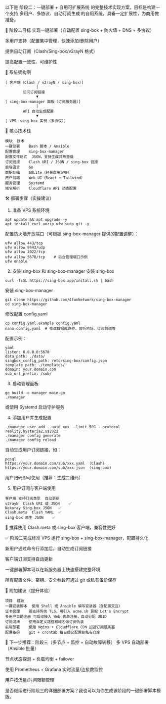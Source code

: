 以下是 阶段二：一键部署 + 自用可扩展系统 的完整技术实现方案。目标是构建一个支持 多用户、多协议、自动订阅生成 的自用系统，具备一定扩展性，为商用做准备。

🎯 阶段二目标
实现一键部署（自动配置 sing-box + 防火墙 + DNS + 多协议）

多用户支持（配置集中管理，快速添加/删除用户）

提供自动订阅（Clash/Sing-box/v2rayN 格式）

提高配置一致性、可维护性

🧱 系统架构图
```
[ 客户端（Clash / v2rayN / sing-box）]
              │
        访问订阅链接
              ▼
[ sing-box-manager 面板（订阅服务器）]
              │
        API 自动生成配置
              ▼
[ VPS：sing-box 实例（多协议）]
```

🧩 核心技术栈
```
模块	技术
一键部署	Bash 脚本 / Ansible
配置管理	sing-box-manager
配置文件格式	JSON，支持生成并热重载
订阅链接	Clash URI / JSON / sing-box 链接
后端语言	Go
数据存储	SQLite（轻量自用足够）
用户前端	Web UI（React + Tailwind）
服务管理	Systemd
域名解析	Cloudflare API 动态配置
```

🛠️ 部署步骤（实操建议）
1. 准备 VPS 系统环境
```
apt update && apt upgrade -y
apt install curl unzip ufw sudo git -y
```
配置防火墙开放端口（可根据 sing-box-manager 提供的配置调整）：

```
ufw allow 443/tcp
ufw allow 8443/udp
ufw allow 2022/tcp
ufw allow 5678/tcp    # 后台管理端口示例
ufw enable
```
2. 安装 sing-box 和 sing-box-manager
安装 sing-box
```
curl -fsSL https://sing-box.app/install.sh | bash
```
安装 sing-box-manager
```
git clone https://github.com/4funNetwork/sing-box-manager
cd sing-box-manager
```

修改配置 config.yaml
```
cp config.yaml.example config.yaml
nano config.yaml  # 修改数据库路径、监听地址、订阅前缀等
```
配置示例：
```
yaml
listen: 0.0.0.0:5678
data_path: ./data/
singbox_config_path: /etc/sing-box/config.json
template_path: ./templates/
domain: your.domain.com
sub_url_prefix: /sub/
```
3. 启动管理面板
```
go build -o manager main.go
./manager
```
或使用 Systemd 启动守护服务

4. 添加用户并生成配置
```
./manager user add --uuid xxx --limit 50G --protocol reality,hysteria2,ss2022
./manager config generate
./manager config reload
```
自动生成用户订阅链接，如：
```
pgsql
https://your.domain.com/sub/xxx.yaml  (Clash)
https://your.domain.com/sub/xxx.json  (sing-box)
```
用户扫码即可使用（推荐：生成二维码）

5. 用户订阅与客户端使用
```
客户端	支持订阅类型	自动更新
v2rayN	Clash URI 或 JSON	✅
Nekoray	Sing-box JSON	✅
Clash.meta	Clash YAML	✅
sing-box 原生	JSON	✅
```

🎯 推荐使用 Clash.meta 或 sing-box 客户端，兼容性更好

✅ 阶段二完成标准
VPS 运行 sing-box + sing-box-manager，配置持久化

新用户通过命令行添加后，自动生成订阅链接

客户端订阅支持自动更新

一键部署脚本可以在新服务器上快速搭建完整环境

所有配置文件、密钥、安全参数可通过 git 或私有备份保存

🧰 附加建议（提升体验）
```
项目	建议
一键安装脚本	使用 Shell 或 Ansible 编写安装器（含配置交互）
证书管理	若支持传统 TLS，可引入 acme.sh 获取 Let's Encrypt
多用户自助注册	可后续接入 Web 表单注册，自动分配 UUID
订阅混淆	使用自定义路径和域名做订阅伪装
前端部署	使用 Nginx + Cloudflare CDN 加速订阅服务器
配置备份	git + crontab 每日提交配置到私有仓库
```

🚀 下一步推荐：阶段三（多节点 + 监控 + 自动故障转移）
多 VPS 自动部署（Ansible 批量）

节点状态探测 + 负载均衡 + failover

使用 Prometheus + Grafana 实时流量/连接数监控

用户按流量/时间限额管理

是否继续进行阶段三的详细部署方案？我也可以为你生成该阶段的一键部署脚本模版。